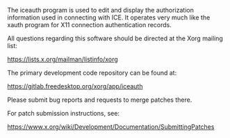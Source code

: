 The iceauth program is used to edit and display the authorization
information used in connecting with ICE.   It operates very much
like the xauth program for X11 connection authentication records.

All questions regarding this software should be directed at the
Xorg mailing list:

  https://lists.x.org/mailman/listinfo/xorg

The primary development code repository can be found at:

  https://gitlab.freedesktop.org/xorg/app/iceauth

Please submit bug reports and requests to merge patches there.

For patch submission instructions, see:

  https://www.x.org/wiki/Development/Documentation/SubmittingPatches

